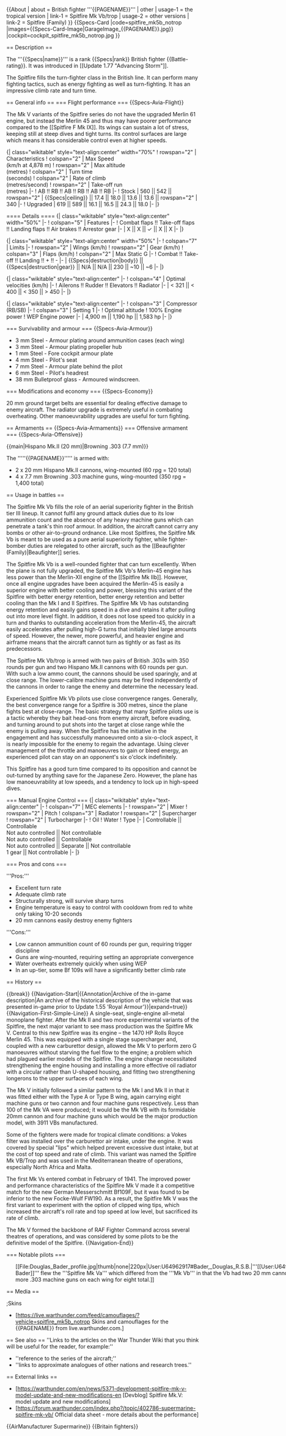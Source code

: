 {{About
| about = British fighter '''{{PAGENAME}}'''
| other
| usage-1 = the tropical version
| link-1 = Spitfire Mk Vb/trop
| usage-2 = other versions
| link-2 = Spitfire (Family)
}}
{{Specs-Card
|code=spitfire_mk5b_notrop
|images={{Specs-Card-Image|GarageImage_{{PAGENAME}}.jpg}}
|cockpit=cockpit_spitfire_mk5b_notrop.jpg
}}

== Description ==
<!-- ''In the description, the first part should be about the history of and the creation and combat usage of the aircraft, as well as its key features. In the second part, tell the reader about the aircraft in the game. Insert a screenshot of the vehicle, so that if the novice player does not remember the vehicle by name, he will immediately understand what kind of vehicle the article is talking about.'' -->
The '''{{Specs|name}}''' is a rank {{Specs|rank}} British fighter {{Battle-rating}}. It was introduced in [[Update 1.77 "Advancing Storm"]].

The Spitfire fills the turn-fighter class in the British line. It can perform many fighting tactics, such as energy fighting as well as turn-fighting. It has an impressive climb rate and turn time.

== General info ==
=== Flight performance ===
{{Specs-Avia-Flight}}
<!-- ''Describe how the aircraft behaves in the air. Speed, manoeuvrability, acceleration and allowable loads - these are the most important characteristics of the vehicle.'' -->
The Mk V variants of the Spitfire series do not have the upgraded Merlin 61 engine, but instead the Merlin 45 and thus may have poorer performance compared to the [[Spitfire F Mk IX]]. Its wings can sustain a lot of stress, keeping still at steep dives and tight turns. Its control surfaces are large which means it has considerable control even at higher speeds.

{| class="wikitable" style="text-align:center" width="70%"
! rowspan="2" | Characteristics
! colspan="2" | Max Speed<br>(km/h at 4,878 m)
! rowspan="2" | Max altitude<br>(metres)
! colspan="2" | Turn time<br>(seconds)
! colspan="2" | Rate of climb<br>(metres/second)
! rowspan="2" | Take-off run<br>(metres)
|-
! AB !! RB !! AB !! RB !! AB !! RB
|-
! Stock
| 560 || 542 || rowspan="2" | {{Specs|ceiling}} || 17.4 || 18.0 || 13.6 || 13.6 || rowspan="2" | 340
|-
! Upgraded
| 619 || 589 || 16.1 || 16.5 || 24.3 || 18.0
|-
|}

==== Details ====
{| class="wikitable" style="text-align:center" width="50%"
|-
! colspan="5" | Features
|-
! Combat flaps !! Take-off flaps !! Landing flaps !! Air brakes !! Arrestor gear
|-
| X || X || ✓ || X || X     <!-- ✓ -->
|-
|}

{| class="wikitable" style="text-align:center" width="50%"
|-
! colspan="7" | Limits
|-
! rowspan="2" | Wings (km/h)
! rowspan="2" | Gear (km/h)
! colspan="3" | Flaps (km/h)
! colspan="2" | Max Static G
|-
! Combat !! Take-off !! Landing !! + !! -
|-
| {{Specs|destruction|body}} || {{Specs|destruction|gear}} || N/A || N/A || 230 || ~10 || ~6
|-
|}

{| class="wikitable" style="text-align:center"
|-
! colspan="4" | Optimal velocities (km/h)
|-
! Ailerons !! Rudder !! Elevators !! Radiator
|-
| < 321 || < 400 || < 350 || > 450
|-
|}

{| class="wikitable" style="text-align:center"
|-
! colspan="3" | Compressor (RB/SB)
|-
! colspan="3" | Setting 1
|-
! Optimal altitude
! 100% Engine power
! WEP Engine power
|-
| 4,900 m || 1,190 hp || 1,583 hp
|-
|}

=== Survivability and armour ===
{{Specs-Avia-Armour}}
<!-- ''Examine the survivability of the aircraft. Note how vulnerable the structure is and how secure the pilot is, whether the fuel tanks are armoured, etc. Describe the armour, if there is any, and also mention the vulnerability of other critical aircraft systems.'' -->

* 3 mm Steel - Armour plating around ammunition cases (each wing)
* 3 mm Steel - Armour plating propeller hub
* 1 mm Steel - Fore cockpit armour plate
* 4 mm Steel - Pilot's seat
* 7 mm Steel - Armour plate behind the pilot
* 6 mm Steel - Pilot's headrest
* 38 mm Bulletproof glass - Armoured windscreen.

=== Modifications and economy ===
{{Specs-Economy}}

20 mm ground target belts are essential for dealing effective damage to enemy aircraft. The radiator upgrade is extremely useful in combating overheating. Other manoeuvrability upgrades are useful for turn fighting.

== Armaments ==
{{Specs-Avia-Armaments}}
=== Offensive armament ===
{{Specs-Avia-Offensive}}
<!-- ''Describe the offensive armament of the aircraft, if any. Describe how effective the cannons and machine guns are in a battle, and also what belts or drums are better to use. If there is no offensive weaponry, delete this subsection.'' -->
{{main|Hispano Mk.II (20 mm)|Browning .303 (7.7 mm)}}

The '''''{{PAGENAME}}''''' is armed with:

* 2 x 20 mm Hispano Mk.II cannons, wing-mounted (60 rpg = 120 total)
* 4 x 7.7 mm Browning .303 machine guns, wing-mounted (350 rpg = 1,400 total)

== Usage in battles ==
<!-- ''Describe the tactics of playing in an aircraft, the features of using aircraft in a team and advice on tactics. Refrain from creating a "guide" - do not impose a single point of view, but instead, give the reader food for thought. Examine the most dangerous enemies and give recommendations on fighting them. If necessary, note the specifics of the game in different modes (AB, RB, SB).'' -->

The Spitfire Mk Vb fills the role of an aerial superiority fighter in the British tier III lineup. It cannot fulfil any ground attack duties due to its low ammunition count and the absence of any heavy machine guns which can penetrate a tank's thin roof armour. In addition, the aircraft cannot carry any bombs or other air-to-ground ordnance. Like most Spitfires, the Spitfire Mk Vb is meant to be used as a pure aerial superiority fighter, while fighter-bomber duties are relegated to other aircraft, such as the [[Beaufighter (Family)|Beaufighter]] series.

The Spitfire Mk Vb is a well-rounded fighter that can turn excellently. When the plane is not fully upgraded, the Spitfire Mk Vb's Merlin-45 engine has less power than the Merlin-XII engine of the [[Spitfire Mk IIb]]. However, once all engine upgrades have been acquired the Merlin-45 is easily a superior engine with better cooling and power, blessing this variant of the Spitfire with better energy retention, better energy retention and better cooling than the Mk I and II Spitfires. The Spitfire Mk Vb has outstanding energy retention and easily gains speed in a dive and retains it after pulling out into more level flight. In addition, it does not lose speed too quickly in a turn and thanks to outstanding acceleration from the Merlin-45, the aircraft easily accelerates after pulling high-G turns that initially bled large amounts of speed. However, the newer, more powerful, and heavier engine and airframe means that the aircraft cannot turn as tightly or as fast as its predecessors.

The Spitfire Mk Vb/trop is armed with two pairs of British .303s with 350 rounds per gun and two Hispano Mk.II cannons with 60 rounds per gun. With such a low ammo count, the cannons should be used sparingly, and at close range. The lower-calibre machine guns may be fired independently of the cannons in order to range the enemy and determine the necessary lead.

Experienced Spitfire Mk Vb pilots use close convergence ranges. Generally, the best convergence range for a Spitfire is 300 metres, since the plane fights best at close-range. The basic strategy that many Spitfire pilots use is a tactic whereby they bait head-ons from enemy aircraft, before evading, and turning around to put shots into the target at close range while the enemy is pulling away. When the Spitfire has the initiative in the engagement and has successfully manoeuvred onto a six-o-clock aspect, it is nearly impossible for the enemy to regain the advantage. Using clever management of the throttle and manoeuvres to gain or bleed energy, an experienced pilot can stay on an opponent's six o'clock indefinitely.

This Spitfire has a good turn time compared to its opposition and cannot be out-turned by anything save for the Japanese Zero. However, the plane has low manoeuvrability at low speeds, and a tendency to lock up in high-speed dives.

=== Manual Engine Control ===
{| class="wikitable" style="text-align:center"
|-
! colspan="7" | MEC elements
|-
! rowspan="2" | Mixer
! rowspan="2" | Pitch
! colspan="3" | Radiator
! rowspan="2" | Supercharger
! rowspan="2" | Turbocharger
|-
! Oil
! Water
! Type
|-
| Controllable || Controllable<br>Not auto controlled || Not controllable<br>Not auto controlled || Controllable<br>Not auto controlled || Separate || Not controllable<br>1 gear || Not controllable
|-
|}

=== Pros and cons ===
<!-- ''Summarise and briefly evaluate the vehicle in terms of its characteristics and combat effectiveness. Mark its pros and cons in the bulleted list. Try not to use more than 6 points for each of the characteristics. Avoid using categorical definitions such as "bad", "good" and the like - use substitutions with softer forms such as "inadequate" and "effective".'' -->

'''Pros:'''

* Excellent turn rate
* Adequate climb rate
* Structurally strong, will survive sharp turns
* Engine temperature is easy to control with cooldown from red to white only taking 10-20 seconds
* 20 mm cannons easily destroy enemy fighters

'''Cons:'''

* Low cannon ammunition count of 60 rounds per gun, requiring trigger discipline
* Guns are wing-mounted, requiring setting an appropriate convergence
* Water overheats extremely quickly when using WEP
* In an up-tier, some Bf 109s will have a significantly better climb rate

== History ==
<!-- ''Describe the history of the creation and combat usage of the aircraft in more detail than in the introduction. If the historical reference turns out to be too long, take it to a separate article, taking a link to the article about the vehicle and adding a block "/History" (example: <nowiki>https://wiki.warthunder.com/(Vehicle-name)/History</nowiki>) and add a link to it here using the <code>main</code> template. Be sure to reference text and sources by using <code><nowiki><ref></ref></nowiki></code>, as well as adding them at the end of the article with <code><nowiki><references /></nowiki></code>. This section may also include the vehicle's dev blog entry (if applicable) and the in-game encyclopedia description (under <code><nowiki>=== In-game description ===</nowiki></code>, also if applicable).'' -->

{{break}}
{{Navigation-Start|{{Annotation|Archive of the in-game description|An archive of the historical description of the vehicle that was presented in-game prior to Update 1.55 'Royal Armour'}}|expand=true}}
{{Navigation-First-Simple-Line}}
A single-seat, single-engine all-metal monoplane fighter. After the Mk II and two more experimental variants of the Spitfire, the next major variant to see mass production was the Spitfire Mk V. Central to this new Spitfire was its engine – the 1470 HP Rolls Royce Merlin 45. This was equipped with a single stage supercharger and, coupled with a new carburettor design, allowed the Mk V to perform zero G manoeuvres without starving the fuel flow to the engine; a problem which had plagued earlier models of the Spitfire. The engine change necessitated strengthening the engine housing and installing a more effective oil radiator with a circular rather than U-shaped housing, and fitting two strengthening longerons to the upper surfaces of each wing.

The Mk V initially followed a similar pattern to the Mk I and Mk II in that it was fitted either with the Type A or Type B wing, again carrying eight machine guns or two cannon and four machine guns respectively. Less than 100 of the Mk VA were produced; it would be the Mk VB with its formidable 20mm cannon and four machine guns which would be the major production model, with 3911 VBs manufactured.

Some of the fighters were made for tropical climate conditions: a Vokes filter was installed over the carburettor air intake, under the engine. It was covered by special "lips" which helped prevent excessive dust intake, but at the cost of top speed and rate of climb. This variant was named the Spitfire Mk VB/Trop and was used in the Mediterranean theatre of operations, especially North Africa and Malta.

The first Mk Vs entered combat in February of 1941. The improved power and performance characteristics of the Spitfire Mk V made it a competitive match for the new German Messerschmitt Bf109F, but it was found to be inferior to the new Focke-Wulf FW190. As a result, the Spitfire Mk V was the first variant to experiment with the option of clipped wing tips, which increased the aircraft's roll rate and top speed at low level, but sacrificed its rate of climb.

The Mk V formed the backbone of RAF Fighter Command across several theatres of operations, and was considered by some pilots to be the definitive model of the Spitfire.
{{Navigation-End}}

=== Notable pilots ===
<div><ul>
<li style="display: inline-block;"> [[File:Douglas_Bader_profile.jpg|thumb|none|220px|User:U64962917#Bader,_Douglas_R.S.B.|'''[[User:U64962917#Bader,_Douglas_R.S.B.|Douglas Bader]]''' flew the '''Spitfire Mk Va''' which differed from the '''Mk Vb''' in that the Vb had two 20 mm cannons and the Va did not, instead two more .303 machine guns on each wing for eight total.]] </li><!--
<li style="display: inline-block;"> [[File:X.jpg|thumb|none|200px|"Image Description"]] </li>
<li style="display: inline-block;"> [[File:X.jpg|thumb|none|200px|"Image Description"]] </li>
<li style="display: inline-block;"> [[File:X.jpg|thumb|none|250px|"Image Description"]] </li>-->
</ul></div>

== Media ==
<!-- ''Excellent additions to the article would be video guides, screenshots from the game, and photos.'' -->

;Skins

* [https://live.warthunder.com/feed/camouflages/?vehicle=spitfire_mk5b_notrop Skins and camouflages for the {{PAGENAME}} from live.warthunder.com.]

== See also ==
''Links to the articles on the War Thunder Wiki that you think will be useful for the reader, for example:''

* ''reference to the series of the aircraft;''
* ''links to approximate analogues of other nations and research trees.''

== External links ==
<!-- ''Paste links to sources and external resources, such as:''
* ''topic on the official game forum;''
* ''other literature.'' -->

* [https://warthunder.com/en/news/5371-development-spitfire-mk-v-model-update-and-new-modifications-en [Devblog<nowiki>]</nowiki> Spitfire Mk.V: model update and new modifications]
* [https://forum.warthunder.com/index.php?/topic/402786-supermarine-spitfire-mk-vb/ Official data sheet - more details about the performance]

{{AirManufacturer Supermarine}}
{{Britain fighters}}